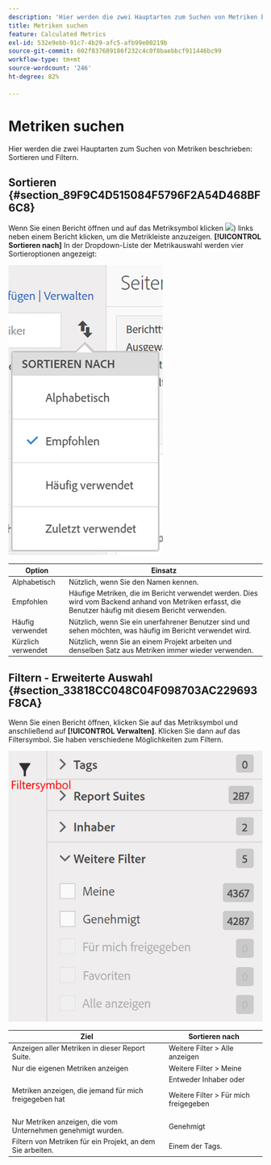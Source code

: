 ```yaml
---
description: 'Hier werden die zwei Hauptarten zum Suchen von Metriken beschrieben: Sortieren und Filtern.'
title: Metriken suchen
feature: Calculated Metrics
exl-id: 532e9ebb-91c7-4b29-afc5-afb99e00219b
source-git-commit: 602f837689186f232c4c0f8baebbcf911446bc99
workflow-type: tm+mt
source-wordcount: '246'
ht-degree: 82%

---
```


# Metriken suchen

Hier werden die zwei Hauptarten zum Suchen von Metriken beschrieben: Sortieren und Filtern.

## Sortieren {#section_89F9C4D515084F5796F2A54D468BF6C8}

Wenn Sie einen Bericht öffnen und auf das Metriksymbol klicken  ![](https://spectrum.adobe.com/static/icons/workflow_18/Smock_Event_18_N.svg)) links neben einem Bericht klicken, um die Metrikleiste anzuzeigen. **[!UICONTROL Sortieren nach]** In der Dropdown-Liste der Metrikauswahl werden vier Sortieroptionen angezeigt:

![](assets/cm_sort.png)

| Option | Einsatz |
|---|---|
| Alphabetisch | Nützlich, wenn Sie den Namen kennen. |
| Empfohlen | Häufige Metriken, die im Bericht verwendet werden. Dies wird vom Backend anhand von Metriken erfasst, die Benutzer häufig mit diesem Bericht verwenden. |
| Häufig verwendet | Nützlich, wenn Sie ein unerfahrener Benutzer sind und sehen möchten, was häufig im Bericht verwendet wird. |
| Kürzlich verwendet | Nützlich, wenn Sie an einem Projekt arbeiten und denselben Satz aus Metriken immer wieder verwenden. |

## Filtern - Erweiterte Auswahl {#section_33818CC048C04F098703AC229693F8CA}

Wenn Sie einen Bericht öffnen, klicken Sie auf das Metriksymbol und anschließend auf **[!UICONTROL Verwalten]**. Klicken Sie dann auf das Filtersymbol. Sie haben verschiedene Möglichkeiten zum Filtern.

![](assets/cm_advanced_sel.png)

<table id="table_269081BC9DF54FFDA4E949FFC7488F42"> 
 <thead> 
  <tr> 
   <th colname="col1" class="entry"> Ziel </th> 
   <th colname="col2" class="entry"> Sortieren nach </th> 
  </tr>
 </thead>
 <tbody> 
  <tr> 
   <td colname="col1"> Anzeigen aller Metriken in dieser Report Suite. </td> 
   <td colname="col2"><span class="ignoretag"><span class="uicontrol"> Weitere Filter</span> &gt; <span class="uicontrol">Alle anzeigen</span></span> </td> 
  </tr> 
  <tr> 
   <td colname="col1"> Nur die eigenen Metriken anzeigen </td> 
   <td colname="col2"><span class="uicontrol"> Weitere Filter</span> &gt; <span class="uicontrol">Meine</span> </td> 
  </tr> 
  <tr> 
   <td colname="col1"> Metriken anzeigen, die jemand für mich freigegeben hat </td> 
   <td colname="col2">Entweder <span class="uicontrol">Inhaber</span> oder <p><span class="uicontrol"> Weitere Filter</span> &gt; <span class="uicontrol">Für mich freigegeben</span> </p> </td> 
  </tr> 
  <tr> 
   <td colname="col1"> Nur Metriken anzeigen, die vom Unternehmen genehmigt wurden. </td> 
   <td colname="col2"><span class="uicontrol"> Genehmigt</span> </td> 
  </tr> 
  <tr> 
   <td colname="col1"> Filtern von Metriken für ein Projekt, an dem Sie arbeiten. </td> 
   <td colname="col2">Einem der <span class="uicontrol">Tags</span>. </td> 
  </tr> 
 </tbody> 
</table>
